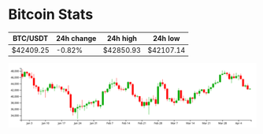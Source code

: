 # Bitcoin Stats

BTC/USDT|24h change|24h high|24h low|
|---|---|---|---|
|$42409.25|-0.82%|$42850.93|$42107.14|

<img src="./chart.svg">
